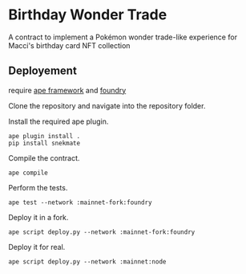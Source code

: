 # Birthday Wonder Trade

A contract to implement a Pokémon wonder trade-like experience for Macci's birthday card NFT collection

## Deployement

require [ape framework](https://docs.apeworx.io/ape/stable/userguides/quickstart.html) and [foundry]()

Clone the repository and navigate into the repository folder.

Install the required ape plugin.
```
ape plugin install .
pip install snekmate
```

Compile the contract.
```
ape compile
```

Perform the tests.
```
ape test --network :mainnet-fork:foundry
```

Deploy it in a fork.
```
ape script deploy.py --network :mainnet-fork:foundry
```

Deploy it for real.
```
ape script deploy.py --network :mainnet:node
```
